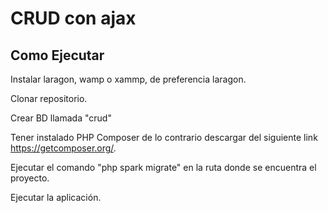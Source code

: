 # CRUD  con ajax

##  Como Ejecutar

Instalar laragon, wamp o xammp, de preferencia laragon.

Clonar repositorio.

Crear BD llamada "crud"

Tener instalado PHP Composer de lo contrario descargar del siguiente link https://getcomposer.org/.

Ejecutar el comando "php spark migrate" en la ruta donde se encuentra el proyecto.

Ejecutar la aplicación.

